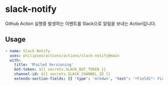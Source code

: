 # slack-notify

Github Action 실행중 발생하는 이벤트를 Slack으로 알림을 보내는 Action입니다.

## Usage

```yaml
- name: Slack Notify
  uses: philipseo/actions/actions/slack-notify@main
  with:
    title: '❗Failed Versioning'
    bot-token: ${{ secrets.SLACK_BOT_TOKEN }}
    channel-id: ${{ secrets.SLACK_CHANNEL_ID }}
    extends-section-fields: [{ 'type': 'mrkdwn', 'text': '*Field1*: Field1' }]
```
